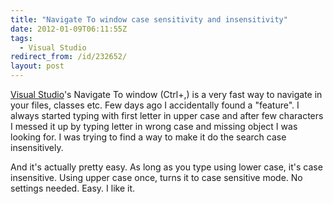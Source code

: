 ```yaml
---
title: "Navigate To window case sensitivity and insensitivity"
date: 2012-01-09T06:11:55Z
tags:
  - Visual Studio
redirect_from: /id/232652/
layout: post
---
```

[Visual Studio][1]'s Navigate To window (Ctrl+,) is a very fast way to navigate in your files, classes etc. Few days ago I accidentally found a "feature". I always started typing with first letter in upper case and after few characters I messed it up by typing letter in wrong case and missing object I was looking for. I was trying to find a way to make it do the search case insensitively.

And it's actually pretty easy. As long as you type using lower case, it's case insensitive. Using upper case once, turns it to case sensitive mode. No settings needed. Easy. I like it.

[1]: http://www.microsoft.com/visualstudio